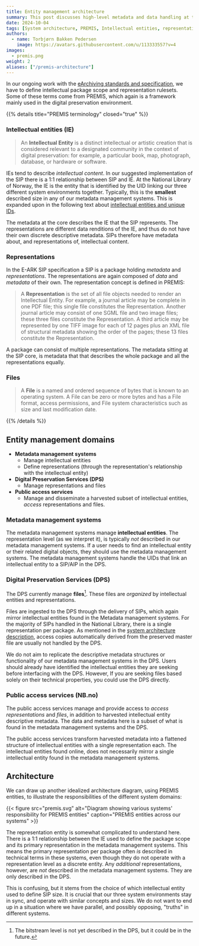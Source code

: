 ```yaml
---
title: Entity management architecture
summary: This post discusses high-level metadata and data handling at the National Library of Norway
date: 2024-10-04
tags: [System architecture, PREMIS, Intellectual entities, representations]
authors: 
  - name: Torbjørn Bakken Pedersen
    image: https://avatars.githubusercontent.com/u/113333557?v=4
images: 
  - premis.png
weight: 2
aliases: ["/premis-architecture"]
---
```


In our ongoing work with the [eArchiving standards and specification](https://dilcis.eu "Website with standards and specifications for E-ARK"), we have to define intellectual package scope and representation rulesets.
Some of these terms come from PREMIS, which again is a framework mainly used in the digital preservation environment.

{{% details title="PREMIS terminology" closed="true" %}}
### Intellectual entities (IE)
> An **Intellectual Entity** is a distinct intellectual or artistic creation that is considered relevant to a designated community in the context of digital preservation: for example, a particular book, map, photograph, database, or hardware or software.

IEs tend to describe *intellectual content*.
In our suggested implementation of the SIP there is a 1:1 relationship between SIP and IE.
At the National Library of Norway, the IE is the entity that is identified by the UID linking our three different system environments together.
Typically, this is the **smallest** described size in any of our metadata management systems.
This is expanded upon in the following text about [intellectual entities and unique IDs](/intellectual-sip-scope).

The metadata at the core describes the IE that the SIP represents.
The representations are different data renditions of the IE, and thus do not have their own discrete descriptive metadata.
SIPs therefore have metadata about, and representations of, intellectual content.

### Representations
In the E-ARK SIP specification a SIP is a package holding *metadata* and *representations*.
The representations are again composed of *data* and *metadata* of their own.
The representation concept is defined in PREMIS:

> A **Representation** is the set of all file objects needed to render an Intellectual Entity.
> For example, a journal article may be complete in one PDF file; this single file constitutes the Representation.
> Another journal article may consist of one SGML file and two image files; these three files constitute the Representation.
> A third article may be represented by one TIFF image for each of 12 pages plus an XML file of structural metadata showing the order of the pages; these 13 files constitute the Representation.

A package can consist of multiple representations.
The metadata sitting at the SIP core, is metadata that that describes the whole package and all the representations equally.

### Files
> A **File** is a named and ordered sequence of bytes that is known to an operating system. 
> A File can be zero or more bytes and has a File format, access permissions, and File system characteristics such as size and last modification date.

{{% /details %}}

## Entity management domains
- **Metadata management systems**
	- Manage intellectual entities
	- Define representations (through the representation's relationship with the intellectual entity)
- **Digital Preservation Services (DPS)**
	- Manage representations and files
- **Public access services**
	- Manage and disseminate a harvested subset of intellectual entities, *access* representations and files.

### Metadata management systems
The metadata management systems manage **intellectual entities**.
The representation level (as we interpret it), is typically *not* described in our metadata management systems.
If a user needs to find an intellectual entity or their related digital objects, they should use the metadata management systems.
The metadata management systems handle the UIDs that link an intellectual entity to a SIP/AIP in the DPS.

### Digital Preservation Services (DPS)
The DPS currently manage **files**[^2].
These files are *organized* by intellectual entities and representations.

Files are ingested to the DPS through the delivery of SIPs, which again mirror intellectual entities found in the Metadata management systems.
For the majority of SIPs handled in the National Library, there is a single representation per package.
As mentioned in the [system architecture description](/system-architecture), access copies automatically derived from the preserved master file are usually not handled by the DPS.

[^2]: The bitstream level is not yet described in the DPS, but it could be in the future.

We do not aim to replicate the descriptive metadata structures or functionality of our metadata management systems in the DPS. 
Users should already have identified the intellectual entities they are seeking before interfacing with the DPS.
However, If you are seeking files based solely on their technical properties, you could use the DPS directly.

### Public access services (NB.no)
The public access services manage and provide access to *access representations* and *files*, in addition to harvested intellectual entity descriptive metadata.
The data and metadata here is a subset of what is found in the metadata management systems and the DPS.

The public access services transform harvested metadata into a flattened structure of intellectual entities with a single representation each.
The intellectual entities found online, does not necessarily mirror a single intellectual entity found in the metadata management systems.

## Architecture
We can draw up another idealized architecture diagram, using PREMIS entities, to illustrate the responsibilities of the different system domains:

{{< figure src="premis.svg" alt="Diagram showing various systems' responsibility for PREMIS entities" caption="PREMIS entities across our systems" >}}

The representation entity is somewhat complicated to understand here. 
There is a 1:1 relationship between the IE used to define the package scope and its primary representation in the metadata management systems. 
This means the primary representation per package often *is* described in technical terms in these systems, even though they do not operate with a representation level as a discrete entity.
Any *additional* representations, however, are *not* described in the metadata management systems. 
They are only described in the DPS.
 
This is confusing, but it stems from the choice of which intellectual entity used to define SIP size.
It is crucial that our three system environments stay in sync, and operate with similar concepts and sizes.
We do not want to end up in a situation where we have parallel, and possibly opposing, "truths" in different systems.
